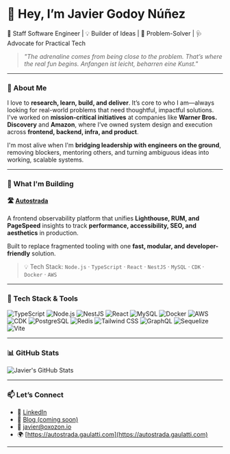 # 👋 Hey, I’m Javier Godoy Núñez

🚀 Staff Software Engineer | 💡 Builder of Ideas | 🧠 Problem-Solver | 🩺 Advocate for Practical Tech
> _"The adrenaline comes from being close to the problem. That’s where the real fun begins. Anfangen ist leicht, beharren eine Kunst."_

---

### 🧭 About Me

I love to **research, learn, build, and deliver**. It’s core to who I am—always looking for real-world problems that need thoughtful, impactful solutions. I've worked on **mission-critical initiatives** at companies like **Warner Bros. Discovery** and **Amazon**, where I’ve owned system design and execution across **frontend, backend, infra, and product**.

I'm most alive when I'm **bridging leadership with engineers on the ground**, removing blockers, mentoring others, and turning ambiguous ideas into working, scalable systems.

---

### 🔨 What I'm Building

#### 🛣️ [Autostrada](https://autostrada.gaulatti.com)
A frontend observability platform that unifies **Lighthouse, RUM, and PageSpeed** insights to track **performance, accessibility, SEO, and aesthetics** in production.

Built to replace fragmented tooling with one **fast, modular, and developer-friendly** solution.

> 💡 Tech Stack: `Node.js` · `TypeScript` · `React` · `NestJS` · `MySQL` · `CDK` · `Docker` · `AWS`

---

### 🧰 Tech Stack & Tools

![TypeScript](https://img.shields.io/badge/-TypeScript-3178c6?style=for-the-badge&logo=typescript&logoColor=white)
![Node.js](https://img.shields.io/badge/-Node.js-339933?style=for-the-badge&logo=nodedotjs&logoColor=white)
![NestJS](https://img.shields.io/badge/-NestJS-e0234e?style=for-the-badge&logo=nestjs&logoColor=white)
![React](https://img.shields.io/badge/-React-20232a?style=for-the-badge&logo=react&logoColor=61dafb)
![MySQL](https://img.shields.io/badge/-MySQL-005C84?style=for-the-badge&logo=mysql&logoColor=white)
![Docker](https://img.shields.io/badge/-Docker-2496ed?style=for-the-badge&logo=docker&logoColor=white)
![AWS](https://img.shields.io/badge/-AWS-232f3e?style=for-the-badge&logo=amazon-aws&logoColor=white)
![CDK](https://img.shields.io/badge/-AWS%20CDK-FF9900?style=for-the-badge&logo=aws-amplify&logoColor=white)
![PostgreSQL](https://img.shields.io/badge/-PostgreSQL-4169E1?style=for-the-badge&logo=postgresql&logoColor=white)
![Redis](https://img.shields.io/badge/-Redis-dc382d?style=for-the-badge&logo=redis&logoColor=white)
![Tailwind CSS](https://img.shields.io/badge/-TailwindCSS-06B6D4?style=for-the-badge&logo=tailwind-css&logoColor=white)
![GraphQL](https://img.shields.io/badge/-GraphQL-E10098?style=for-the-badge&logo=graphql&logoColor=white)
![Sequelize](https://img.shields.io/badge/-Sequelize-52B0E7?style=for-the-badge&logo=sequelize&logoColor=white)
![Vite](https://img.shields.io/badge/-Vite-646CFF?style=for-the-badge&logo=vite&logoColor=white)

---

### 📊 GitHub Stats

![Javier's GitHub Stats](https://github-readme-stats.vercel.app/api?username=gaulatti&show_icons=true&theme=tokyonight&hide=issues)

---

### 📫 Let’s Connect

- 🔗 [LinkedIn](https://linkedin.com/in/gaulatti)
- 🧠 [Blog (coming soon)](https://gaulatti.com)
- 💌 javier@oxozon.io
- 🌍 [https://autostrada.gaulatti.com](https://autostrada.gaulatti.com)

---
